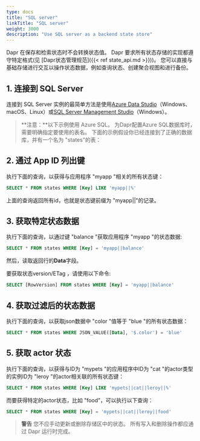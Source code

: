 ```yaml
---
type: docs
title: "SQL server"
linkTitle: "SQL server"
weight: 3000
description: "Use SQL server as a backend state store"
---
```


Dapr 在保存和检索状态时不会转换状态值。 Dapr 要求所有状态存储的实现都遵守特定格式(见 [Dapr状态管理规范]({{< ref state_api.md >}}))。 您可以直接与基础存储进行交互以操作状态数据，例如查询状态、创建聚合视图和进行备份。

## 1. 连接到 SQL Server

连接到 SQL Server 实例的最简单方法是使用[Azure Data Studio](https://docs.microsoft.com/sql/azure-data-studio/download-azure-data-studio)（Windows、macOS、Linux）或[SQL Server Management Studio](https://docs.microsoft.com/sql/ssms/download-sql-server-management-studio-ssms)（Windows）。

> **注意：**以下示例使用 Azure SQL。 为Dapr配置Azure SQL数据库时，需要明确指定要使用的表名。 下面的示例假设你已经连接到了正确的数据库，并有一个名为 "states"的表：

## 2. 通过 App ID 列出键

执行下面的查询，以获得与应用程序 "myapp "相关的所有状态键：

```sql
SELECT * FROM states WHERE [Key] LIKE 'myapp||%'
```

上面的查询返回所有id，也就是状态键前缀为 "myapp||"的记录。

## 3. 获取特定状态数据

执行下面的查询，以通过键 "balance "获取应用程序 "myapp "的状态数据:

```sql
SELECT * FROM states WHERE [Key] = 'myapp||balance'
```

然后，读取返回行的**Data**字段。

要获取状态version/ETag ，请使用以下命令:

```sql
SELECT [RowVersion] FROM states WHERE [Key] = 'myapp||balance'
```

## 4. 获取过滤后的状态数据

执行下面的查询，以获取json数据中 "color "值等于 "blue "的所有状态数据：

```sql
SELECT * FROM states WHERE JSON_VALUE([Data], '$.color') = 'blue'
```

## 5. 获取 actor 状态

执行下面的查询，以获得与ID为 "mypets "的应用程序中ID为 "cat "的actor类型的实例ID为 "leroy "的actor相关联的所有状态键：

```sql
SELECT * FROM states WHERE [Key] LIKE 'mypets||cat||leroy||%'
```

而要获得特定的actor状态，比如 "food"，可以执行以下查询：

```sql
SELECT * FROM states WHERE [Key] = 'mypets||cat||leroy||food'
```

> **警告** 您不应手动更新或删除存储区中的状态。 所有写入和删除操作都应通过 Dapr 运行时完成。
